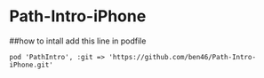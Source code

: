 Path-Intro-iPhone
=================
##how to intall
add this line in podfile

	pod 'PathIntro', :git => 'https://github.com/ben46/Path-Intro-iPhone.git'
